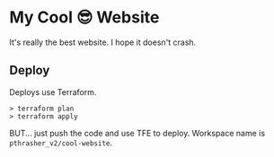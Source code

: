# My Cool 😎 Website

It's really the best website. I hope it doesn't crash.

## Deploy

Deploys use Terraform.

    > terraform plan
    > terraform apply

BUT... just push the code and use TFE to deploy. Workspace name is `pthrasher_v2/cool-website`.
